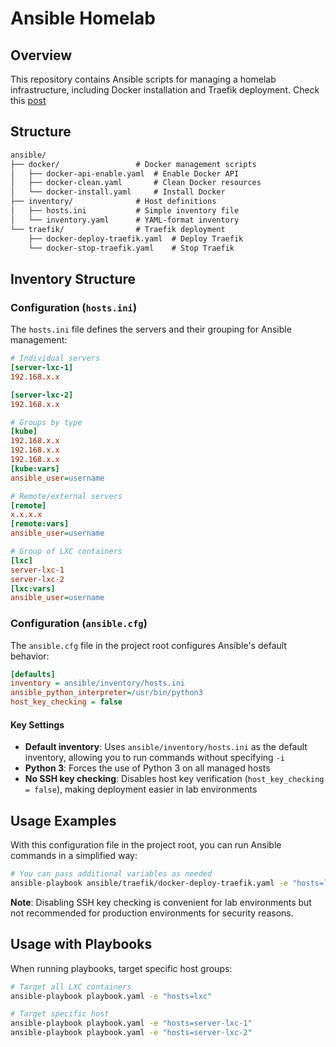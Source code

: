 # Ansible Homelab

## Overview

This repository contains Ansible scripts for managing a homelab infrastructure, including Docker installation and Traefik deployment. Check this [post](https://asafelp.dev/posts/come%C3%A7ando-com-ansible/)

## Structure

```txt
ansible/
├── docker/                 # Docker management scripts
│   ├── docker-api-enable.yaml  # Enable Docker API
│   ├── docker-clean.yaml       # Clean Docker resources
│   └── docker-install.yaml     # Install Docker
├── inventory/              # Host definitions
│   ├── hosts.ini           # Simple inventory file
│   └── inventory.yaml      # YAML-format inventory
└── traefik/                # Traefik deployment
    ├── docker-deploy-traefik.yaml  # Deploy Traefik
    └── docker-stop-traefik.yaml    # Stop Traefik
```

## Inventory Structure

### Configuration (`hosts.ini`)

The `hosts.ini` file defines the servers and their grouping for Ansible management:

```ini
# Individual servers
[server-lxc-1]
192.168.x.x

[server-lxc-2]
192.168.x.x

# Groups by type
[kube]
192.168.x.x
192.168.x.x
192.168.x.x
[kube:vars]
ansible_user=username

# Remote/external servers
[remote]
x.x.x.x
[remote:vars]
ansible_user=username

# Group of LXC containers
[lxc]
server-lxc-1
server-lxc-2
[lxc:vars]
ansible_user=username
```

### Configuration (`ansible.cfg`)

The `ansible.cfg` file in the project root configures Ansible's default behavior:

```ini
[defaults]
inventory = ansible/inventory/hosts.ini
ansible_python_interpreter=/usr/bin/python3
host_key_checking = false
```

#### Key Settings

- **Default inventory**: Uses `ansible/inventory/hosts.ini` as the default inventory, allowing you to run commands without specifying `-i`
- **Python 3**: Forces the use of Python 3 on all managed hosts
- **No SSH key checking**: Disables host key verification (`host_key_checking = false`), making deployment easier in lab environments

## Usage Examples

With this configuration file in the project root, you can run Ansible commands in a simplified way:

```bash
# You can pass additional variables as needed
ansible-playbook ansible/traefik/docker-deploy-traefik.yaml -e "hosts=lxc"
```

**Note**: Disabling SSH key checking is convenient for lab environments but not recommended for production environments for security reasons.

## Usage with Playbooks

When running playbooks, target specific host groups:

```bash
# Target all LXC containers
ansible-playbook playbook.yaml -e "hosts=lxc"

# Target specific host
ansible-playbook playbook.yaml -e "hosts=server-lxc-1"
ansible-playbook playbook.yaml -e "hosts=server-lxc-2"
```
